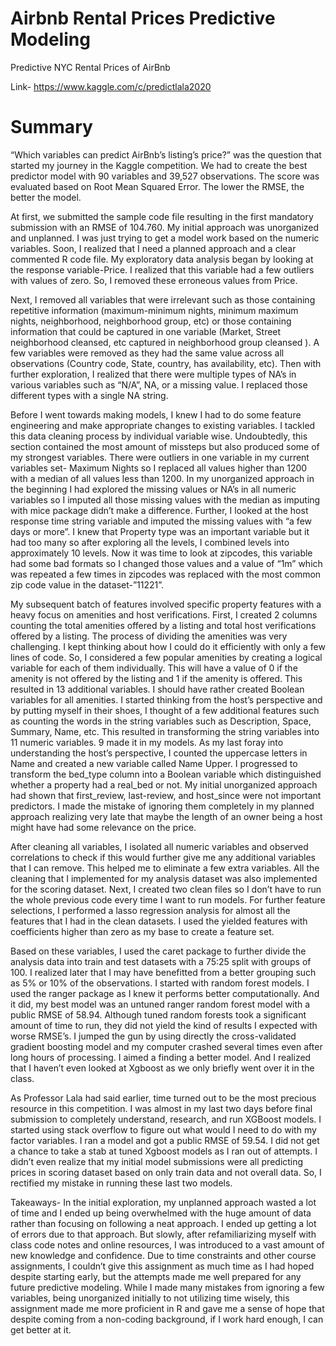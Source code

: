 # Airbnb Rental Prices Predictive Modeling

Predictive NYC Rental Prices of AirBnb

Link- https://www.kaggle.com/c/predictlala2020 

# Summary
“Which variables can predict AirBnb’s listing’s price?” was the question that started my journey in the Kaggle competition.  We had to create the best predictor model with 90 variables and 39,527 observations. The score was evaluated based on Root Mean Squared Error. The lower the RMSE, the better the model.

At first, we submitted the sample code file resulting in the first mandatory submission with an RMSE of 104.760. My initial approach was unorganized and unplanned. I was just trying to get a model work based on the numeric variables. Soon, I realized that I need a planned approach and a clear commented R code file. My exploratory data analysis began by looking at the response variable-Price. I realized that this variable had a few outliers with values of zero. So, I removed these erroneous values from Price. 

Next, I removed all variables that were irrelevant such as those containing repetitive information (maximum-minimum nights, minimum maximum nights, neighborhood, neighborhood group, etc) or those containing information that could be captured in one variable (Market, Street neighborhood cleansed, etc captured in neighborhood group cleansed ). A few variables were removed as they had the same value across all observations (Country code, State, country, has availability, etc). Then with further exploration, I realized that there were multiple types of NA’s in various variables such as “N/A”, NA, or a missing value. I replaced those different types with a single NA string. 

Before I went towards making models, I knew I had to do some feature engineering and make appropriate changes to existing variables. I tackled this data cleaning process by individual variable wise. Undoubtedly, this section contained the most amount of missteps but also produced some of my strongest variables. There were outliers in one variable in my current variables set- Maximum Nights so I replaced all values higher than 1200 with a median of all values less than 1200. In my unorganized approach in the beginning I had explored the missing values or NA’s in all numeric variables so I imputed all those missing values with the median as imputing with mice package didn’t make a difference. Further, I looked at the host response time string variable and imputed the missing values with “a few days or more”. I knew that Property type was an important variable but it had too many so after exploring all the levels, I combined levels into approximately 10 levels. Now it was time to look at zipcodes, this variable had some bad formats so I changed those values and a value of “1m” which was repeated a few times in zipcodes was replaced with the most common zip code value in the dataset-”11221”.

My subsequent batch of features involved specific property features with a heavy focus on amenities and host verifications. First, I created 2 columns counting the total amenities offered by a listing and total host verifications offered by a listing. The process of dividing the amenities was very challenging. I kept thinking about how I could do it efficiently with only a few lines of code. So, I considered a few popular amenities by creating a logical variable for each of them individually. This will have a value of 0 if the amenity is not offered by the listing and 1 if the amenity is offered. This resulted in 13 additional variables. I should have rather created Boolean variables for all amenities. I started thinking from the host’s perspective and by putting myself in their shoes, I thought of a few additional features such as counting the words in the string variables such as Description, Space, Summary, Name, etc. This resulted in transforming the string variables into 11 numeric variables. 9 made it in my models. As my last foray into understanding the host’s perspective, I counted the uppercase letters in Name and created a new variable called Name Upper. I progressed to transform the bed_type column into a Boolean variable which distinguished whether a property had a real_bed or not. My initial unorganized approach had shown that first_review, last-review, and host_since were not important predictors. I made the mistake of ignoring them completely in my planned approach realizing very late that maybe the length of an owner being a host might have had some relevance on the price. 

After cleaning all variables, I isolated all numeric variables and observed correlations to check if this would further give me any additional variables that I can remove. This helped me to eliminate a few extra variables. All the cleaning that I implemented for my analysis dataset was also implemented for the scoring dataset. Next, I created two clean files so I don’t have to run the whole previous code every time I want to run models. For further feature selections, I performed a lasso regression analysis for almost all the features that I had in the clean datasets. I used the yielded features with coefficients higher than zero as my base to create a feature set.

Based on these variables, I used the caret package to further divide the analysis data into train and test datasets with a 75:25 split with groups of 100. I realized later that I may have benefitted from a better grouping such as 5% or 10% of the observations. I started with random forest models. I used the ranger package as I knew it performs better computationally. And it did, my best model was an untuned ranger random forest model with a public RMSE of 58.94. Although tuned random forests took a significant amount of time to run, they did not yield the kind of results I expected with worse RMSE’s. I jumped the gun by using directly the cross-validated gradient boosting model and my computer crashed several times even after long hours of processing. I aimed a finding a better model. And I realized that I haven’t even looked at Xgboost as we only briefly went over it in the class.

As Professor Lala had said earlier, time turned out to be the most precious resource in this competition. I was almost in my last two days before final submission to completely understand, research, and run XGBoost models. I started using stack overflow to figure out what would I need to do with my factor variables. I ran a model and got a public RMSE of 59.54. I did not get a chance to take a stab at tuned Xgboost models as I ran out of attempts. I didn’t even realize that my initial model submissions were all predicting prices in scoring dataset based on only train data and not overall data. So, I rectified my mistake in running these last two models.  

Takeaways- In the initial exploration, my unplanned approach wasted a lot of time and I ended up being overwhelmed with the huge amount of data rather than focusing on following a neat approach. I ended up getting a lot of errors due to that approach. But slowly, after refamiliarizing myself with class code notes and online resources, I was introduced to a vast amount of new knowledge and confidence. Due to time constraints and other course assignments, I couldn’t give this assignment as much time as I had hoped despite starting early, but the attempts made me well prepared for any future predictive modeling. While I made many mistakes from ignoring a few variables, being unorganized initially to not utilizing time wisely, this assignment made me more proficient in R and gave me a sense of hope that despite coming from a non-coding background, if I work hard enough, I can get better at it.
